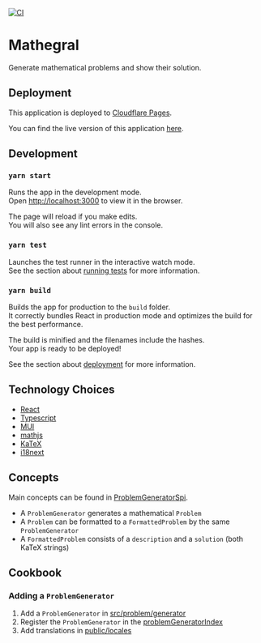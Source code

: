 
[![CI](https://github.com/alimfeld/matherhorn/actions/workflows/ci.yml/badge.svg)](https://github.com/alimfeld/matherhorn/actions/workflows/ci.yml)

# Mathegral

Generate mathematical problems and show their solution.

## Deployment

This application is deployed to [Cloudflare Pages](https://pages.cloudflare.com/).

You can find the live version of this application [here](https://mathegral.pages.dev/).

## Development

### `yarn start`

Runs the app in the development mode.\
Open [http://localhost:3000](http://localhost:3000) to view it in the browser.

The page will reload if you make edits.\
You will also see any lint errors in the console.

### `yarn test`

Launches the test runner in the interactive watch mode.\
See the section about [running tests](https://facebook.github.io/create-react-app/docs/running-tests) for more information.

### `yarn build`

Builds the app for production to the `build` folder.\
It correctly bundles React in production mode and optimizes the build for the best performance.

The build is minified and the filenames include the hashes.\
Your app is ready to be deployed!

See the section about [deployment](https://facebook.github.io/create-react-app/docs/deployment) for more information.

## Technology Choices

- [React](https://reactjs.org/)
- [Typescript](https://www.typescriptlang.org/)
- [MUI](https://mui.com/)
- [mathjs](https://mathjs.org)
- [KaTeX](https://katex.org)
- [i18next](https://react.i18next.com)

## Concepts

Main concepts can be found in [ProblemGeneratorSpi](src/problem/ProblemGeneratorSpi.ts).

- A `ProblemGenerator` generates a mathematical `Problem`
- A `Problem` can be formatted to a `FormattedProblem` by the same `ProblemGenerator`
- A `FormattedProblem` consists of a `description` and a `solution` (both KaTeX strings)

## Cookbook

### Adding a `ProblemGenerator`

1. Add a `ProblemGenerator` in [src/problem/generator](src/problem/generator)
2. Register the `ProblemGenerator` in the [problemGeneratorIndex](src/problem/problemGeneratorIndex.ts)
3. Add translations in [public/locales](public/locales)
